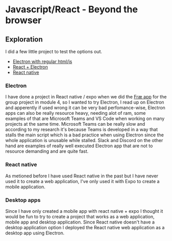 # Javascript/React - Beyond the browser

## Exploration

I did a few little project to test the options out.

- [Electron with regular html/js](/htmljs-electron/)
- [React + Electron](/react-electron/)
- [React native](/reactnative/)

### Electron

I have done a project in React native / expo when we did the [Fræ app](https://github.com/thorbergurharaldsson/m4grp) for the group project in module 4, so I wanted to try Electron, I read up on Electron and apperently if used wrong it can be very bad perfomance-wise, Electron apps can also be really resource heavy, needing alot of ram, some examples of that are Microsoft Teams and VS Code when working on many projects at the same time.
Microsoft Teams can be really slow and according to my research it's because Teams is developed in a way that stalls the main script which is a bad practice when using Electron since the whole application is unusable while stalled.
Slack and Discord on the other hand are examples of really well executed Electron app that are not to resource demanding and are quite fast.

### React native

As metioned before I have used React native in the past but I have never used it to create a web application, I've only used it with Expo to create a mobile application.

### Desktop apps

Since I have only created a mobile app with react native + expo I thought it would be fun to try to create a project that works as a web application, mobile app and desktop application. Since React native doesn't have a desktop application option I deployed the React native web application as a desktop app using Electron.
